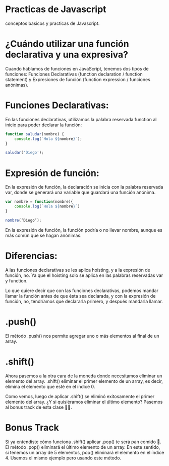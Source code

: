 # Practicas de Javascript
conceptos basicos y practicas de Javascript.


# ¿Cuándo utilizar una función declarativa y una expresiva?
Cuando hablamos de funciones en JavaScript, tenemos dos tipos de funciones: Funciones Declarativas (function declaration / function statement) y Expresiones de función (function expression / funciones anónimas).

# Funciones Declarativas:
En las funciones declarativas, utilizamos la palabra reservada function al inicio para poder declarar la función:

```js
function saludar(nombre) {
	console.log(`Hola ${nombre}`);
}

saludar('Diego');
```

# Expresión de función:
En la expresión de función, la declaración se inicia con la palabra reservada var, donde se generará una variable que guardará una función anónima.

```js
var nombre = function(nombre){
    console.log(`Hola ${nombre}`)
}

nombre(‘Diego’);
```

En la expresión de función, la función podría o no llevar nombre, aunque es más común que se hagan anónimas.

# Diferencias:
A las funciones declarativas se les aplica hoisting, y a la expresión de función, no. Ya que el hoisting solo se aplica en las palabras reservadas var y function.

Lo que quiere decir que con las funciones declarativas, podemos mandar llamar la función antes de que ésta sea declarada, y con la expresión de función, no, tendríamos que declararla primero, y después mandarla llamar.

# .push()
El método .push() nos permite agregar uno o más elementos al final de un array.

# .shift()
Ahora pasemos a la otra cara de la moneda donde necesitamos eliminar un elemento del array. .shift() eliminar el primer elemento de un array, es decir, elimina el elemento que esté en el índice 0.

Como vemos, luego de aplicar .shift() se eliminó exitosamente el primer elemento del array. ¿Y si quisiéramos eliminar el último elemento? Pasemos al bonus track de esta clase 🙌🏼.

# Bonus Track
Si ya entendiste cómo funciona .shift() aplicar .pop() te será pan comido 🍞. El método .pop() eliminará el último elemento de un array. En este sentido, si tenemos un array de 5 elementos, pop() eliminará el elemento en el índice 4. Usemos el mismo ejemplo pero usando este método.
